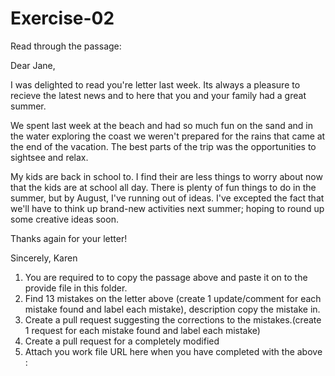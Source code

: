 # Exercise-02

Read through the passage:

Dear Jane,

I was delighted to read you're letter last week. Its always a pleasure to recieve the latest news and to here that you and your family had a great summer.

We spent last week at the beach and had so much fun on the sand and in the water exploring the coast we weren't prepared for the rains that came at the end of the vacation. The best parts of the trip was the opportunities to sightsee and relax.

My kids are back in school to. I find their are less things to worry about now that the kids are at school all day. There is plenty of fun things to do in the summer, but by August, I've running out of ideas. I've excepted the fact that we'll have to think up brand-new activities next summer; hoping to round up some creative ideas soon.

Thanks again for your letter!

Sincerely,
Karen

1. You are required to to copy the passage above and paste it on to the provide file in this folder.
2. Find 13 mistakes on the letter above (create 1 update/comment for each mistake found and label each mistake), description copy the mistake in.
3. Create a pull request suggesting the corrections to the mistakes.(create 1 request for each mistake found and label each mistake)
4. Create a pull request for a completely modified
5. Attach you work file URL here when you have completed with the above :
